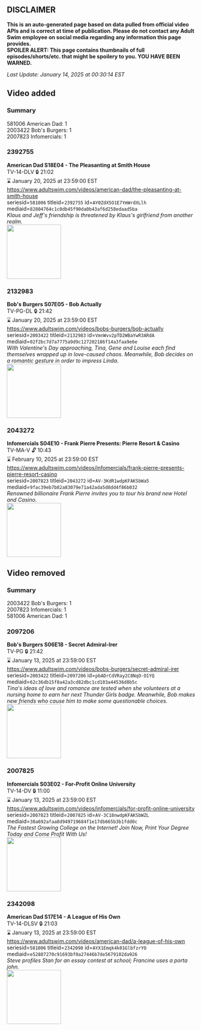## DISCLAIMER
**This is an auto-generated page based on data pulled from official video APIs and is correct at time of publication. Please do not contact any Adult Swim employee on social media regarding any information this page provides.**  
**SPOILER ALERT: This page contains thumbnails of full episodes/shorts/etc. that might be spoilery to you. YOU HAVE BEEN WARNED.**  

_Last Update: January 14, 2025 at 00:30:14 EST_
## Video added
### Summary
581006 American Dad: 1  
2003422 Bob's Burgers: 1  
2007823 Infomercials: 1  
### 2392755
**American Dad S18E04 - The Pleasanting at Smith House**  
TV-14-DLV 🔒 21:02  
⌛ January 20, 2025 at 23:59:00 EST  
https://www.adultswim.com/videos/american-dad/the-pleasanting-at-smith-house  
seriesid=`581006` titleid=`2392755` id=`AY0ZdX5O1E7YmWrdXLlh` mediaid=`82804764c1c0db45f90da0b43af6d258edaad5ba`  
_Klaus and Jeff's friendship is threatened by Klaus's girlfriend from another realm._  
<a href="https://media.cdn.adultswim.com/uploads/20240122/thumbnails/2_24122113951-Screenshot2024-01-22at11.35.43AM.png"><img src="https://media.cdn.adultswim.com/uploads/20240122/thumbnails/2_24122113951-Screenshot2024-01-22at11.35.43AM.png" height="144px" /></a>
### 2132983
**Bob's Burgers S07E05 - Bob Actually**  
TV-PG-DL 🔒 21:42  
⌛ January 20, 2025 at 23:59:00 EST  
https://www.adultswim.com/videos/bobs-burgers/bob-actually  
seriesid=`2003422` titleid=`2132983` id=`VmnWvv2pTD2WBaYwR3ARdA` mediaid=`02f2bc7d7a7775a9d9c127202186f14a3faa9e6e`  
_With Valentine's Day approaching, Tina, Gene and Louise each find themselves wrapped up in love-caused chaos. Meanwhile, Bob decides on a romantic gesture in order to impress Linda._  
<a href="https://i.cdn.turner.com/adultswim/big/image-upload/thumbnails/thumb-2_image-15108568328929.jpg"><img src="https://i.cdn.turner.com/adultswim/big/image-upload/thumbnails/thumb-2_image-15108568328929.jpg" height="144px" /></a>
### 2043272
**Infomercials S04E10 - Frank Pierre Presents: Pierre Resort & Casino**  
TV-MA-V 🔓 10:43  
⌛ February 10, 2025 at 23:59:00 EST  
https://www.adultswim.com/videos/infomercials/frank-pierre-presents-pierre-resort-casino  
seriesid=`2007823` titleid=`2043272` id=`AV-3KdR1wdpKFAKSbWa5` mediaid=`9fac39eb7b82a83079e71a42ada5d8dd4f86b032`  
_Renowned billionaire Frank Pierre invites you to tour his brand new Hotel and Casino._  
<a href="https://i.cdn.turner.com/adultswim/big/image-upload/thumbnails/thumb-2_image-151509813513710.jpg"><img src="https://i.cdn.turner.com/adultswim/big/image-upload/thumbnails/thumb-2_image-151509813513710.jpg" height="144px" /></a>
## Video removed
### Summary
2003422 Bob's Burgers: 1  
2007823 Infomercials: 1  
581006 American Dad: 1  
### 2097206
**Bob's Burgers S06E18 - Secret Admiral-Irer**  
TV-PG 🔒 21:42  
⌛ January 13, 2025 at 23:59:00 EST  
https://www.adultswim.com/videos/bobs-burgers/secret-admiral-irer  
seriesid=`2003422` titleid=`2097206` id=`pbADrCdVRay2C8NqO-O1YQ` mediaid=`62c36db15f8a42a3cd82dbc1cd103a44536d8b5c`  
_Tina's ideas of love and romance are tested when she volunteers at a nursing home to earn her next Thunder Girls badge. Meanwhile, Bob makes new friends who cause him to make some questionable choices._  
<a href="https://i.cdn.turner.com/adultswim/big/video/secret-admiral-irer/bobsburgers_606_air_cid-2XCVJ.jpg"><img src="https://i.cdn.turner.com/adultswim/big/video/secret-admiral-irer/bobsburgers_606_air_cid-2XCVJ.jpg" height="144px" /></a>
### 2007825
**Infomercials S03E02 - For-Profit Online University**  
TV-14-DV 🔒 11:00  
⌛ January 13, 2025 at 23:59:00 EST  
https://www.adultswim.com/videos/infomercials/for-profit-online-university  
seriesid=`2007823` titleid=`2007825` id=`AV-3C18nwdpKFAKSbWZL` mediaid=`38a692afaa8d949719684f1e17db665b3b1fdd0c`  
_The Fastest Growing College on the Internet! Join Now, Print Your Degree Today and Come Profit With Us!_  
<a href="https://i.cdn.turner.com/adultswim/big/image-upload/thumbnails/thumb-2_image-15150977957037.jpg"><img src="https://i.cdn.turner.com/adultswim/big/image-upload/thumbnails/thumb-2_image-15150977957037.jpg" height="144px" /></a>
### 2342098
**American Dad S17E14 - A League of His Own**  
TV-14-DLSV 🔒 21:03  
⌛ January 13, 2025 at 23:59:00 EST  
https://www.adultswim.com/videos/american-dad/a-league-of-his-own  
seriesid=`581006` titleid=`2342098` id=`AYX1Emqk4k01GlbfzrYO` mediaid=`e52887270c91693bf0a27446b7de5679102da926`  
_Steve profiles Stan for an essay contest at school; Francine uses a porta john._  
<a href="https://media.cdn.adultswim.com/uploads/20230215/thumbnails/2_232151548438-LeagueofHisOwntiny.png"><img src="https://media.cdn.adultswim.com/uploads/20230215/thumbnails/2_232151548438-LeagueofHisOwntiny.png" height="144px" /></a>
